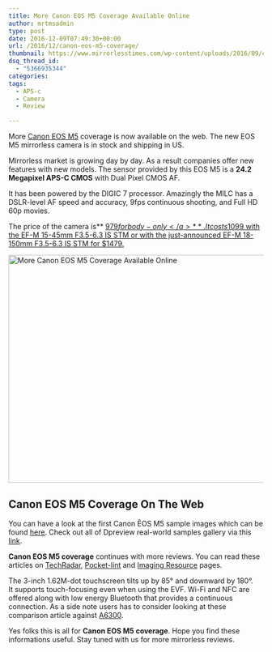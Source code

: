 ```yaml
---
title: More Canon EOS M5 Coverage Available Online
author: mrtmsadmin
type: post
date: 2016-12-09T07:49:30+00:00
url: /2016/12/canon-eos-m5-coverage/
thumbnail: https://www.mirrorlesstimes.com/wp-content/uploads/2016/09/canon-eos-m5.jpg
dsq_thread_id:
  - "5366935344"
categories:
tags:
  - APS-c
  - Camera
  - Review

---
```

More [Canon EOS M5][1] coverage is now available on the web. The new EOS M5 mirrorless camera is in stock and shipping in US.

Mirrorless market is growing day by day. As a result companies offer new features with new models. The sensor provided by this EOS M5 is a **24.2 Megapixel APS-C CMOS** with Dual Pixel CMOS AF.

It has been powered by the DIGIC 7 processor. Amazingly the MILC has a DSLR-level AF speed and accuracy, 9fps continuous shooting, and Full HD 60p movies.

The price of the camera is** <a class="ext-link" title="" href="https://www.amazon.com/Canon-EOS-M5-Camera-Body/dp/B01LWUQDHJ/?tag=mirrorlesst-20" target="_blank" rel="external nofollow">$979 for body-only</a>**. It costs $1099 with the EF-M 15-45mm F3.5-6.3 IS STM or with the just-announced EF-M 18-150mm F3.5-6.3 IS STM for $1479.<!--more-->

[<img class="aligncenter wp-image-554 size-full" title="More Canon EOS M5 Coverage Available Online" src="https://i2.wp.com/www.mirrorlesstimes.com/wp-content/uploads/2016/09/canon-eos-m5-front.jpg?resize=600%2C450&#038;ssl=1" alt="More Canon EOS M5 Coverage Available Online" width="600" height="450" srcset="https://i2.wp.com/www.mirrorlesstimes.com/wp-content/uploads/2016/09/canon-eos-m5-front.jpg?w=1200&ssl=1 1200w, https://i2.wp.com/www.mirrorlesstimes.com/wp-content/uploads/2016/09/canon-eos-m5-front.jpg?resize=300%2C225&ssl=1 300w, https://i2.wp.com/www.mirrorlesstimes.com/wp-content/uploads/2016/09/canon-eos-m5-front.jpg?resize=768%2C576&ssl=1 768w, https://i2.wp.com/www.mirrorlesstimes.com/wp-content/uploads/2016/09/canon-eos-m5-front.jpg?resize=1024%2C768&ssl=1 1024w" sizes="(max-width: 600px) 100vw, 600px" data-recalc-dims="1" />][2]

## Canon EOS M5 Coverage On The Web

You can have a look at the first Canon ÊOS M5 sample images which can be found <a href="http://www.d-pixx.de/2016/11/canon-eos-m5-erste-praxisbilder-und-iso-reihe/" target="_blank" rel="external nofollow">here</a>. Check out all of Dpreview real-world samples gallery via this <a href="https://www.dpreview.com/samples/5281789018/canon-eos-m5-real-world-gallery" target="_blank" rel="external nofollow">link</a>.



**Canon EOS M5 coverage** continues with more reviews. You can read these articles on <a href="http://www.techradar.com/reviews/canon-eos-m5-dummy" target="_blank" rel="external nofollow">TechRadar</a>, <a href="http://www.pocket-lint.com/review/138785-canon-eos-m5-review-mirrorless-80d-fails-to-faze-its-compact-system-competition" target="_blank" rel="external nofollow">Pocket-lint</a> and <a href="http://www.imaging-resource.com/PRODS/canon-eos-m5/canon-eos-m5A.HTM" target="_blank" rel="external nofollow">Imaging Resource</a> pages.



The 3-inch 1.62M-dot touchscreen tilts up by 85° and downward by 180°. It supports touch-focusing even when using the EVF. Wi-Fi and NFC are offered along with low energy Bluetooth that provides a continuous connection. As a side note users has to consider looking at these comparison article against [A6300][3].

Yes folks this is all for **Canon EOS M5 coverage**. Hope you find these informations useful. Stay tuned with us for more mirrorless reviews.

 [1]: https://www.mirrorlesstimes.com/2016/09/canon-eos-m5/
 [2]: https://i2.wp.com/www.mirrorlesstimes.com/wp-content/uploads/2016/09/canon-eos-m5-front.jpg?ssl=1
 [3]: https://www.mirrorlesstimes.com/2016/09/canon-eos-m5-vs-sony-a6300/